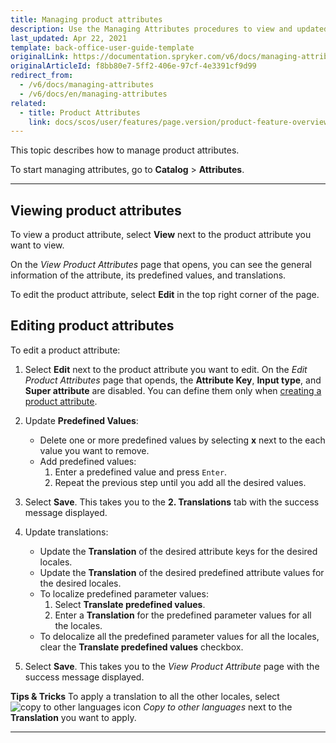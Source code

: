 ```yaml
---
title: Managing product attributes
description: Use the Managing Attributes procedures to view and updated product attributes in the Back Office.
last_updated: Apr 22, 2021
template: back-office-user-guide-template
originalLink: https://documentation.spryker.com/v6/docs/managing-attributes
originalArticleId: f8bb80e7-5ff2-406e-97cf-4e3391cf9d99
redirect_from:
  - /v6/docs/managing-attributes
  - /v6/docs/en/managing-attributes
related:
  - title: Product Attributes
    link: docs/scos/user/features/page.version/product-feature-overview/product-attributes-overview.html
---
```


This topic describes how to manage product attributes.

To start managing attributes, go to **Catalog** > **Attributes**.


***
## Viewing product attributes

To view a product attribute, select **View** next to the product attribute you want to view. 

On the *View Product Attributes* page that opens, you can see the general information of the attribute, its predefined values, and translations.

To edit the product attribute, select **Edit** in the top right corner of the page.

## Editing product attributes

To edit a product attribute:
1. Select **Edit** next to the product attribute you want to edit. 
    On the *Edit Product Attributes* page that opends, the **Attribute Key**, **Input type**, and **Super attribute** are disabled. You can define them only when [creating a product attribute](/docs/scos/user/back-office-user-guides/{{page.version}}/catalog/attributes/creating-product-attributes.html).
2. Update **Predefined Values**:
    * Delete one or more predefined values by selecting **x** next to the each value you want to remove.
    * Add predefined values:
        1. Enter a predefined value and press `Enter`.
        2.  Repeat the previous step until you add all the desired values.


3. Select **Save**.
    This takes you to the **2. Translations** tab with the success message displayed. 
4. Update translations:
    * Update the **Translation** of the desired attribute keys for the desired locales.
    * Update the **Translation** of the desired predefined attribute values for the desired locales.
    * To localize predefined parameter values:
        1. Select **Translate predefined values**.
        2. Enter a **Translation** for the predefined parameter values for all the locales.
    * To delocalize all the predefined parameter values for all the locales, clear the **Translate predefined values** checkbox.
5. Select **Save**.
    This takes you to the *View Product Attribute* page with the success message displayed.

**Tips & Tricks**
To apply a translation to all the other locales, select ![copy to other languages icon](https://spryker.s3.eu-central-1.amazonaws.com/docs/User+Guides/Back+Office+User+Guides/Catalog/Attributes/Creating+product+attributes/copy-to-other-languages-icon.png) *Copy to other languages* next to the **Translation** you want to apply.
***


